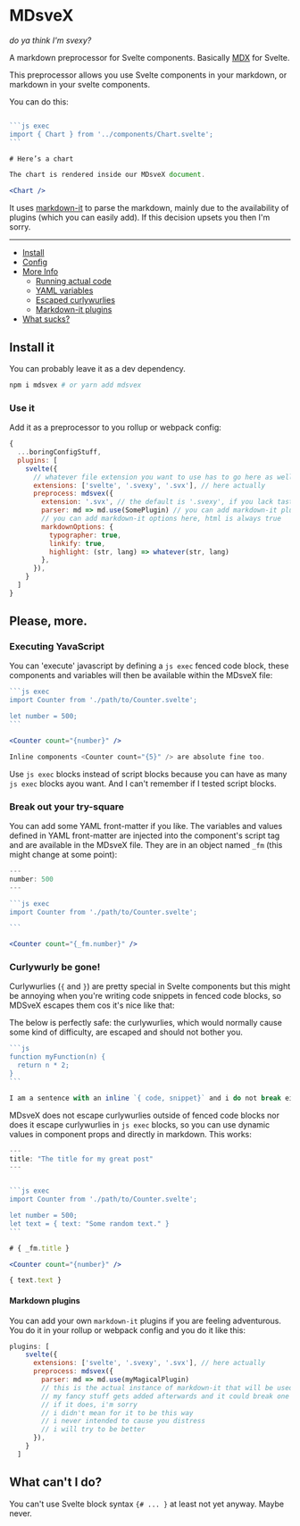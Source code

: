 
# MDsveX
_do ya think I'm svexy?_


A markdown preprocessor for Svelte components. Basically [MDX](https://github.com/mdx-js/mdx) for Svelte.

This preprocessor allows you use Svelte components in your markdown, or markdown in your svelte components.

You can do this:

````jsx

```js exec
import { Chart } from '../components/Chart.svelte';
```

# Here’s a chart

The chart is rendered inside our MDsveX document.

<Chart />

````

It uses [markdown-it](https://github.com/markdown-it/markdown-it) to parse the markdown, mainly due to the availability of plugins (which you can easily add). If this decision upsets you then I'm sorry.

---

- [Install](#install-it)
- [Config](#use-it)
- [More Info](#please-more)
  - [Running actual code](#executing-yavaScript)
  - [YAML variables](#break-out-your-try-square)
  - [Escaped curlywurlies](#curlywurly-be-gone)
  - [Markdown-it plugins](#markdown-plugins)
- [What sucks?](#what-cant-i-do)


## Install it

You can probably leave it as a dev dependency.

```bash
npm i mdsvex # or yarn add mdsvex
```

### Use it

Add it as a preprocessor to you rollup or webpack config:

```js
{
  ...boringConfigStuff,
  plugins: [
    svelte({
      // whatever file extension you want to use has to go here as well
      extensions: ['svelte', '.svexy', '.svx'], // here actually
      preprocess: mdsvex({
        extension: '.svx', // the default is '.svexy', if you lack taste, you might want to change it
        parser: md => md.use(SomePlugin) // you can add markdown-it plugins if the feeling takes you
        // you can add markdown-it options here, html is always true
        markdownOptions: {
          typographer: true,
          linkify: true,
          highlight: (str, lang) => whatever(str, lang)
        },
      }),
    }
  ]
}
```

## Please, more.

### Executing YavaScript

You can 'execute' javascript by defining a `js exec` fenced code block, these components and variables will then be available within the MDsveX file:

````jsx
```js exec
import Counter from './path/to/Counter.svelte';

let number = 500;
```

<Counter count="{number}" />

Inline components <Counter count="{5}" /> are absolute fine too.
````

Use `js exec` blocks instead of script blocks because you can have as many `js exec` blocks ayou want. And I can't remember if I tested script blocks.

### Break out your try-square

You can add some YAML front-matter if you like. The variables and values defined in YAML front-matter are injected into the component's script tag and are available in the MDsveX file. They are in an object named `_fm` (this might change at some point):

````jsx
---
number: 500
---

```js exec
import Counter from './path/to/Counter.svelte';

```

<Counter count="{_fm.number}" />
````

### Curlywurly be gone!

Curlywurlies (`{` and `}`) are pretty special in Svelte components but this might be annoying when you're writing code snippets in fenced code blocks, so MDSveX escapes them cos it's nice like that:

The below is perfectly safe: the curlywurlies, which would normally cause some kind of difficulty, are escaped and should not bother you.

````jsx
```js
function myFunction(n) {
  return n * 2;
}
```

I am a sentence with an inline `{ code, snippet}` and i do not break either.
````

MDsveX does not escape curlywurlies outside of fenced code blocks nor does it escape curlywurlies in `js exec` blocks, so you can use dynamic values in component props and directly in markdown. This works:

````jsx
---
title: "The title for my great post"
---


```js exec
import Counter from './path/to/Counter.svelte';

let number = 500;
let text = { text: "Some random text." }
```

# { _fm.title }

<Counter count="{number}" />

{ text.text }
````

#### Markdown plugins

You can add your own `markdown-it` plugins if you are feeling adventurous. You do it in your rollup or webpack config and you do it like this:

```js
plugins: [
    svelte({
      extensions: ['svelte', '.svexy', '.svx'], // here actually
      preprocess: mdsvex({
        parser: md => md.use(myMagicalPlugin)
        // this is the actual instance of markdown-it that will be used to parse things
        // my fancy stuff gets added afterwards and it could break one of your plugins
        // if it does, i'm sorry
        // i didn't mean for it to be this way
        // i never intended to cause you distress
        // i will try to be better
      }),
    }
  ]
```

## What can't I do?

You can't use Svelte block syntax `{# ... }` at least not yet anyway. Maybe never.
